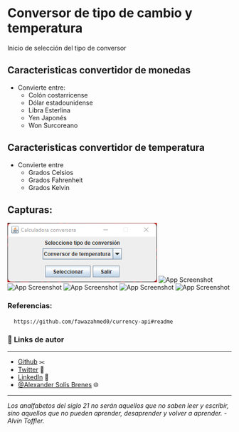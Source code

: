 # Conversor de tipo de cambio y temperatura

Inicio de selección del tipo de conversor

## Caracteristicas convertidor de monedas

- Convierte entre:
  - Colón costarricense
  - Dólar estadounidense
  - Libra Esterlina
  - Yen Japonés
  - Won Surcoreano

## Caracteristicas convertidor de temperatura

- Convierte entre
    - Grados Celsios
    - Grados Fahrenheit
    - Grados Kelvin

## Capturas:
![App Screenshot](https://raw.githubusercontent.com/Breakingsoft/challenge02-conversor-java-alura-oracle-one/main/example-img/01.png)
![App Screenshot](https://raw.githubusercontent.com/Breakingsoft/challenge02-conversor-java-alura-oracle-one/main/example-img/02.jpg)
![App Screenshot](https://raw.githubusercontent.com/Breakingsoft/challenge02-conversor-java-alura-oracle-one/main/example-img/03.jpg)
![App Screenshot](https://raw.githubusercontent.com/Breakingsoft/challenge02-conversor-java-alura-oracle-one/main/example-img/04.jpg)
![App Screenshot](https://raw.githubusercontent.com/Breakingsoft/challenge02-conversor-java-alura-oracle-one/main/example-img/05.jpg)
![App Screenshot](https://raw.githubusercontent.com/Breakingsoft/challenge02-conversor-java-alura-oracle-one/main/example-img/06.jpg)

### Referencias:
      https://github.com/fawazahmed0/currency-api#readme

### 🔗 Links de autor
***
- [Github](https://github.com/Alexander-Solis-Brenes) ⫘
- [Twitter](https://twitter.com/nwmon15) 🦜
- [LinkedIn](https://www.linkedin.com/in/alexandersolisbrenes/) 💼
- [@Alexander Solís Brenes](breakingsoft.github.io/portfolio) 🌐
***  

*Los analfabetos del siglo 21 no serán aquellos que no saben leer y escribir, sino aquellos que no pueden aprender, desaprender y volver a aprender. - Alvin Toffler.*
